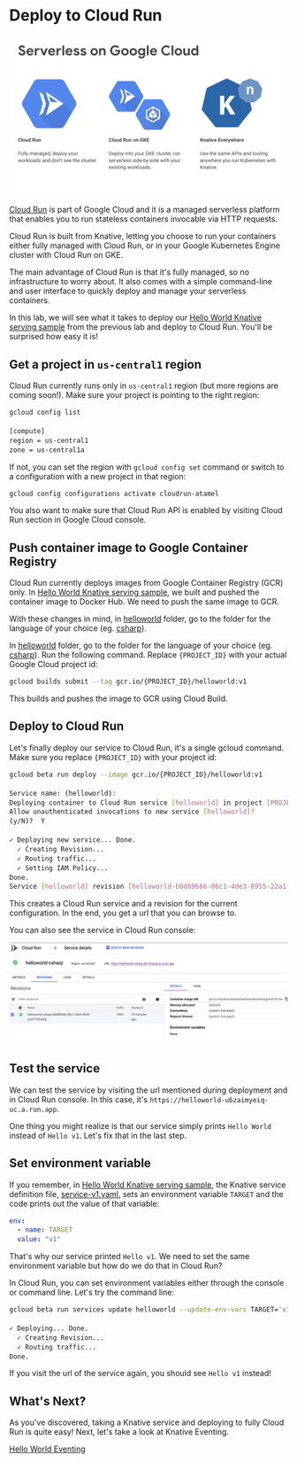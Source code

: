 # Deploy to Cloud Run

![Serverless on Google Cloud](./images/serverless-on-google-cloud.png)

[Cloud Run](https://cloud.google.com/run/) is part of Google Cloud and it is a managed serverless platform that enables you to run stateless containers invocable via HTTP requests.  

Cloud Run is built from Knative, letting you choose to run your containers either fully managed with Cloud Run, or in your Google Kubernetes Engine cluster with Cloud Run on GKE.

The main advantage of Cloud Run is that it's fully managed, so no infrastructure to worry about. It also comes with a simple command-line and user interface to quickly deploy and manage your serverless containers.

In this lab, we will see what it takes to deploy our [Hello World Knative serving sample](01-helloworldserving.md) from the previous lab and deploy to Cloud Run. You'll be surprised how easy it is!

## Get a project in `us-central1` region

Cloud Run currently runs only in `us-central1` region (but more regions are coming soon!). Make sure your project is pointing to the right region:

```bash
gcloud config list

[compute]
region = us-central1
zone = us-central1a
```
If not, you can set the region with `gcloud config set` command or switch to a configuration with a new project in that region:

```bash
gcloud config configurations activate cloudrun-atamel
```

You also want to make sure that Cloud Run API is enabled by visiting Cloud Run section in Google Cloud console. 

## Push container image to Google Container Registry

Cloud Run currently deploys images from Google Container Registry (GCR) only. In [Hello World Knative serving sample](01-helloworldserving.md), we built and pushed the container image to Docker Hub. We need to push the same image to GCR. 


With these changes in mind, in [helloworld](../serving/helloworld/) folder, go to the folder for the language of your choice (eg. [csharp](../serving/helloworld/csharp/)).

In [helloworld](../serving/helloworld/) folder, go to the folder for the language of your choice (eg. [csharp](../serving/helloworld/csharp/)). Run the following command. Replace `{PROJECT_ID}` with your actual Google Cloud project id:

```bash
gcloud builds submit --tag gcr.io/{PROJECT_ID}/helloworld:v1
```
This builds and pushes the image to GCR using Cloud Build.  

## Deploy to Cloud Run

Let's finally deploy our service to Cloud Run, it's a single gcloud command. Make sure you replace `{PROJECT_ID}` with your project id:

```bash
gcloud beta run deploy --image gcr.io/{PROJECT_ID}/helloworld:v1

Service name: (helloworld):
Deploying container to Cloud Run service [helloworld] in project [PROJECT_ID] region [us-central1]
Allow unauthenticated invocations to new service [helloworld]?
(y/N)?  Y

✓ Deploying new service... Done.
  ✓ Creating Revision...
  ✓ Routing traffic...
  ✓ Setting IAM Policy...
Done.
Service [helloworld] revision [helloworld-b6d89666-06c1-4de3-8955-22a1f700af8a] has been deployed and is serving traffic at https://helloworld-u6zaimzeiq-uc.a.run.app
```
This creates a Cloud Run service and a revision for the current configuration. In the end, you get a url that you can browse to. 

You can also see the service in Cloud Run console:

![Cloud Run Console](./images/cloud-run-console.png)

## Test the service

We can test the service by visiting the url mentioned during deployment and in Cloud Run console. In this case, it's `https://helloworld-u6zaimyeiq-uc.a.run.app`.

One thing you might realize is that our service simply prints `Hello World` instead of `Hello v1`. Let's fix that in the last step.

## Set environment variable 

If you remember, in [Hello World Knative serving sample](01-helloworldserving.md), the Knative service definition file, [service-v1.yaml](../serving/helloworld/service-v1.yaml), sets an environment variable `TARGET` and the code prints out the value of that variable: 

```yaml
env:
  - name: TARGET
  value: "v1"
```
That's why our service printed `Hello v1`. We need to set the same environment variable but how do we do that in Cloud Run?

In Cloud Run, you can set environment variables either through the console or command line. Let's try the command line:

```bash
gcloud beta run services update helloworld --update-env-vars TARGET='v1'

✓ Deploying... Done.
  ✓ Creating Revision...
  ✓ Routing traffic...
Done.
```

If you visit the url of the service again, you should see `Hello v1` instead!

## What's Next?

As you've discovered, taking a Knative service and deploying to fully Cloud Run is quite easy! Next, let's take a look at Knative Eventing. 

[Hello World Eventing](08-helloworldeventing.md)
